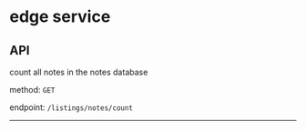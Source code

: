 # edge service

## API
count all notes in the notes database

method: `GET`

endpoint: `/listings/notes/count`

---


